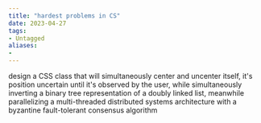 ```yaml
---
title: "hardest problems in CS"
date: 2023-04-27
tags:
- Untagged
aliases:
- 
---
```


design a CSS class that will simultaneously center and uncenter itself, it's position uncertain until it's observed by the user,  while simultaneously inverting a binary tree representation of a doubly linked list, meanwhile parallelizing a multi-threaded distributed systems architecture with a byzantine fault-tolerant consensus algorithm
